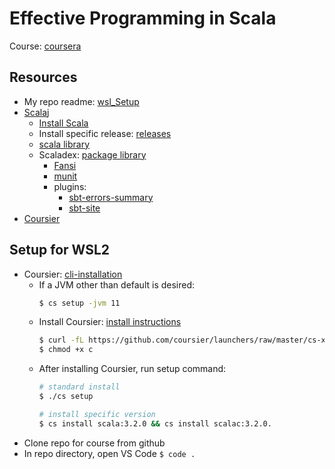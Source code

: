 # Effective Programming in Scala

Course: [coursera](https://www.coursera.org/learn/effective-scala/home/week1)

## Resources
* My repo readme: [wsl_Setup](https://github.com/kozigh01/wsl_Setup/edit/main/README.md)
* [Scala](https://www.scala-lang.org/)j
  * [Install Scala](https://www.scala-lang.org/download/)
  * Install specific release: [releases](https://www.scala-lang.org/download/all.html)
  * [scala library](https://www.scala-lang.org/files/archive/api/current/)
  * Scaladex: [package library](https://index.scala-lang.org/)
    * [Fansi](https://index.scala-lang.org/com-lihaoyi/fansi)
    * [munit](https://index.scala-lang.org/scalameta/munit)
    * plugins:
      * [sbt-errors-summary](https://index.scala-lang.org/duhemm/sbt-errors-summary)
      * [sbt-site](https://index.scala-lang.org/sbt/sbt-site)
* [Coursier](https://get-coursier.io/)

## Setup for WSL2
* Coursier: [cli-installation](https://get-coursier.io/docs/cli-installation)
  * If a JVM other than default is desired:
    ```bash
    $ cs setup -jvm 11
    ```
  * Install Coursier: [install instructions](https://get-coursier.io/docs/cli-installation#linux)
    ```bash
    $ curl -fL https://github.com/coursier/launchers/raw/master/cs-x86_64-pc-linux.gz | gzip -d > cs
    $ chmod +x c
    ```
  * After installing Coursier, run setup command:
    ```bash
    # standard install
    $ ./cs setup

    # install specific version
    $ cs install scala:3.2.0 && cs install scalac:3.2.0.
    ```
* Clone repo for course from github
* In repo directory, open VS Code  `$ code .`
